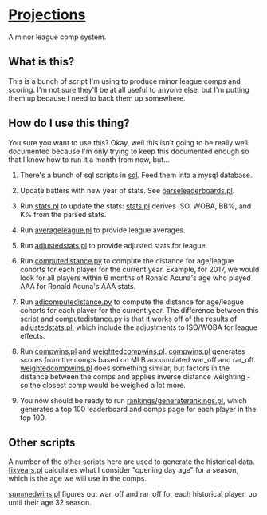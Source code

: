 [Projections](http://github.com/cunningt/projections)
======

A minor league comp system.

What is this?
------
This is a bunch of script I'm using to produce minor league comps and scoring.    I'm not sure they'll be at all useful to anyone else, but I'm putting them up because I need to back them up somewhere.

How do I use this thing?
------

You sure you want to use this?  Okay, well this isn't going to be really well documented because I'm only trying to keep this documented enough so that I know how to run it a month from now, but...

1. There's a bunch of sql scripts in [sql](sql).   Feed them into a mysql database.

2. Update batters with new year of stats.   See [parseleaderboards.pl](parseleaderboards.pl).

3. Run [stats.pl](./stats.pl) to update the stats: [stats.pl](stats.pl) derives ISO, WOBA, BB%, and K% from the parsed stats.

4. Run [averageleague.pl](averageleague.pl) to provide league averages.

5. Run [adjustedstats.pl](adjustedstats.pl) to provide adjusted stats for league.

6. Run [computedistance.py](computedistance.py) to compute the distance for age/league cohorts for each player for the current year.   Example, for 2017, we would look for all players within 6 months of Ronald Acuna's age who played AAA for Ronald Acuna's AAA stats.

7. Run [adjcomputedistance.py](adjcomputedistance.py) to compute the distance for age/league cohorts for each player for the current year.   The difference between this script and computedistance.py is that it works off of the results of [adjustedstats.pl](adjustedstats.pl), which include the adjustments to ISO/WOBA for league effects.

8. Run [compwins.pl](compwins.pl) and [weightedcompwins.pl](weightedcompwins.pl).   [compwins.pl](compwins.pl) generates scores from the comps based on MLB accumulated war_off and rar_off.   [weightedcompwins.pl](weightedcompwins.pl) does something similar, but factors in the distance between the comps and applies inverse distance weighting - so the closest comp would be weighed a lot more.

9. You now should be ready to run [rankings/generaterankings.pl](rankings/generaterankings.pl), which generates a top 100 leaderboard and comps page for each player in the top 100.


## Other scripts

A number of the other scripts here are used to generate the historical data.   [fixyears.pl](fixyears.pl) calculates what I consider "opening day age" for a season, which is the age we will use in the comps.

[summedwins.pl](summedwins.pl) figures out war_off and rar_off for each historical player, up until their age 32 season.



